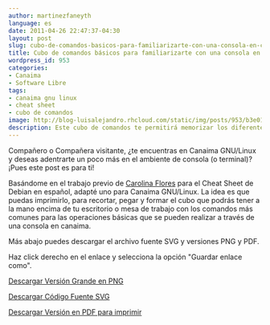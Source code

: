 ```yaml
---
author: martinezfaneyth
language: es
date: 2011-04-26 22:47:37-04:30
layout: post
slug: cubo-de-comandos-basicos-para-familiarizarte-con-una-consola-en-canaima-gnulinux
title: Cubo de comandos básicos para familiarizarte con una consola en Canaima GNU/Linux
wordpress_id: 953
categories:
- Canaima
- Software Libre
tags:
- canaima gnu linux
- cheat sheet
- cubo de comandos
image: http://blog-luisalejandro.rhcloud.com/static/img/posts/953/b3e0106aeccdec3c002a40ccd0eb1daf.jpg
description: Este cubo de comandos te permitirá memorizar los diferentes comandos que puedes utilizar en consola.
---
```


Compañero o Compañera visitante, ¿te encuentras en Canaima GNU/Linux y deseas adentrarte un poco más en el ambiente de consola (o terminal)? ¡Pues este post es para ti!

Basándome en el trabajo previo de [Carolina Flores](http://piensalibre.net/tics/?p=1104) para el Cheat Sheet de Debian en español, adapté uno para Canaima GNU/Linux. La idea es que puedas imprimirlo, para recortar, pegar y formar el cubo que podrás tener a la mano encima de tu escritorio o mesa de trabajo con los comandos más comunes para las operaciones básicas que se pueden realizar a través de una consola en canaima.

Más abajo puedes descargar el archivo fuente SVG y versiones PNG y PDF.

<span class="figure figure-100" data-figure-src="http://blog-luisalejandro.rhcloud.com/static/img/posts/953/101baaa823a959eb184facc3982fd831.jpg" data-figure-href="http://blog-luisalejandro.rhcloud.com/static/img/posts/953/101baaa823a959eb184facc3982fd831.jpg"></span>

Haz click derecho en el enlace y selecciona la opción "Guardar enlace como".

[Descargar Versión Grande en PNG](http://blog-luisalejandro.rhcloud.com/static/img/posts/953/8817447f3d2c64d70b68cb1155642666.jpg)

[Descargar Código Fuente SVG](http://dl.dropboxusercontent.com/u/16329841/canaima-cubo.svg)

[Descargar Versión en PDF para imprimir](http://dl.dropboxusercontent.com/u/16329841/canaima-cubo.pdf)
